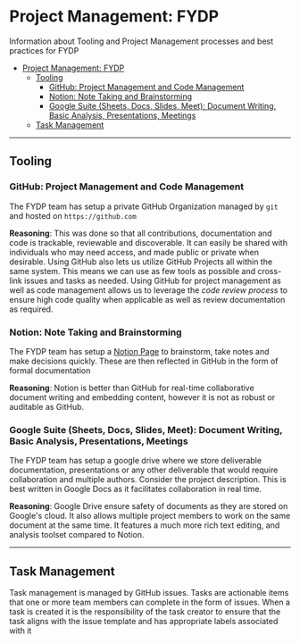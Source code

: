 # Project Management: FYDP

Information about Tooling and Project Management processes and best practices for FYDP

- [Project Management: FYDP](#project-management-fydp)
  - [Tooling](#tooling)
    - [GitHub: Project Management and Code Management](#github-project-management-and-code-management)
    - [Notion: Note Taking and Brainstorming](#notion-note-taking-and-brainstorming)
    - [Google Suite (Sheets, Docs, Slides, Meet): Document Writing, Basic Analysis, Presentations, Meetings](#google-suite-sheets-docs-slides-meet-document-writing-basic-analysis-presentations-meetings)
  - [Task Management](#task-management)

---

## Tooling

### GitHub: Project Management and Code Management

The FYDP team has setup a private GitHub Organization managed by `git` and hosted on `https://github.com`

**Reasoning**: This was done so that all contributions, documentation and code is trackable, reviewable and discoverable. It can easily be shared with individuals who may need access, and made public or private when desirable. Using GitHub also lets us utilize GitHub Projects all within the same system. This means we can use as few tools as possible and cross-link issues and tasks as needed. Using GitHub for project management as well as code management allows us to leverage the _code review process_ to ensure high code quality when applicable as well as review documentation as required.

### Notion: Note Taking and Brainstorming

The FYDP team has setup a [Notion Page](https://www.notion.so/FYDP-559650aae94144f5827798bad7964bf2) to brainstorm, take notes and make decisions quickly. These are then reflected in GitHub in the form of formal documentation

**Reasoning**: Notion is better than GitHub for real-time collaborative document writing and embedding content, however it is not as robust or auditable as GitHub.

### Google Suite (Sheets, Docs, Slides, Meet): Document Writing, Basic Analysis, Presentations, Meetings

The FYDP team has setup a google drive where we store deliverable documentation, presentations or any other deliverable that would require collaboration and multiple authors. Consider the project description. This is best written in Google Docs as it facilitates collaboration in real time.

**Reasoning**: Google Drive ensure safety of documents as they are stored on Google's cloud. It also allows multiple project members to work on the same document at the same time. It features a much more rich text editing, and analysis toolset compared to Notion.

---

## Task Management

Task management is managed by GitHub issues. Tasks are actionable items that one or more team members can complete in the form of issues. When a task is created it is the responsibility of the task creator to ensure that the task aligns with the issue template and has appropriate labels associated with it
